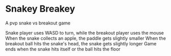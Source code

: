# Snakey Breakey

A pvp snake vs breakout game

Snake player uses WASD to turn, while the breakout player uses the mouse
When the snake collects an apple, the paddle gets slightly smaller
When the breakout ball hits the snake's head, the snake gets slightly longer
Game ends when the snake hits itself or the ball hits the floor
